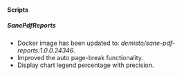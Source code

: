
#### Scripts
##### SanePdfReports
- Docker image has been updated to: *demisto/sane-pdf-reports:1.0.0.24346*.
- Improved the auto page-break functionality.
- Display chart legend percentage with precision.